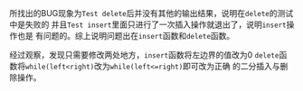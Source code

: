 所找出的BUG现象为`Test delete`后并没有其他的输出结果，说明在`delete`的测试中是失败的
并且`Test insert`里面只进行了一次插入操作就退出了，说明`insert`操作也是
有问题的。综上说明问题出在`insert`函数和`delete`函数。

经过观察，发现只需要修改两处地方，`insert`函数将左边界的值改为0
`delete`函数将`while(left<right)`改为`while(left<=right)`即可改为正确
的二分插入与删除操作。